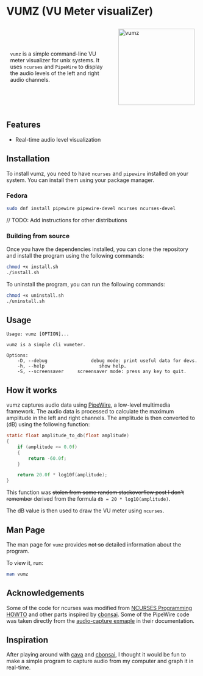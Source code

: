 # VUMZ (VU Meter visualiZer)


<div style="display: flex; align-items: center; width: 100%;">
    <div style="flex: 3; padding: 10px;">
        <p><code>vumz</code> is a simple command-line VU meter visualizer for unix systems. It uses <code>ncurses</code> and <code>PipeWire</code> to display the audio levels of the left and right audio channels.</p>
    </div>
    <div style="flex: 1; padding: 10px;">
        <img src="doc/vumz.gif" alt="vumz" style="max-width: 100%; height: 200px;">
    </div>
</div>

## Features
- Real-time audio level visualization

## Installation

To install vumz, you need to have `ncurses` and `pipewire` installed on your system. You can install them using your package manager.

### Fedora
```bash
sudo dnf install pipewire pipewire-devel ncurses ncurses-devel
```

// TODO: Add instructions for other distributions

### Building from source

Once you have the dependencies installed, you can clone the repository and install the program using the following commands:

```bash
chmod +x install.sh
./install.sh
```

To uninstall the program, you can run the following commands:

```bash
chmod +x uninstall.sh
./uninstall.sh
```

## Usage

```
Usage: vumz [OPTION]...

vumz is a simple cli vumeter.

Options:
    -D, --debug                debug mode: print useful data for devs.
    -h, --help                    show help.
    -S, --screensaver     screensaver mode: press any key to quit.
```
## How it works

vumz captures audio data using [PipeWire](https://pipewire.org/), a low-level multimedia framework. The audio data is processed to calculate the maximum amplitude in the left and right channels. The amplitude is then converted to (dB) using the following function:

```c
static float amplitude_to_db(float amplitude)
{
    if (amplitude <= 0.0f)
    {
        return -60.0f;
    }

    return 20.0f * log10f(amplitude);
}
```

This function was ~~stolen from some random stackoverflow post I don't remember~~ derived from the formula `db = 20 * log10(amplitude)`.

The dB value is then used to draw the VU meter using `ncurses`.

## Man Page

The man page for `vumz` provides ~~not so~~ detailed information about the program.

To view it, run:

```bash
man vumz
```

## Acknowledgements

Some of the code for ncurses was modified from [NCURSES Programming HOWTO](https://tldp.org/HOWTO/NCURSES-Programming-HOWTO/index.html) and other parts inspired by [cbonsai](https://gitlab.com/jallbrit/cbonsai).
Some of the PipeWire code was taken directly from the [audio-capture exmaple](https://docs.pipewire.org/audio-capture_8c-example.html#a9) in their documentation.

## Inspiration

After playing around with [cava](https://github.com/karlstav/cava) and [cbonsai](https://gitlab.com/jallbrit/cbonsai), I thought it would be fun to make a simple program to capture audio from my computer and graph it in real-time.
